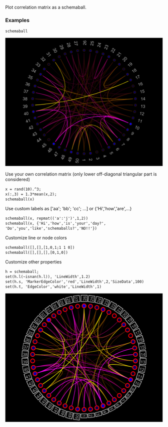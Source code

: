 Plot correlation matrix as a schemaball.

### Examples

    schemaball
    
![](https://github.com/okomarov/schemaball/blob/master/fig/ex01.png)

Use your own correlation matrix (only lower off-diagonal triangular part is considered)
```
x = rand(10).^3;
x(:,3) = 1.3*mean(x,2);
schemaball(x)
```

Use custom labels as ['aa'; 'bb'; 'cc'; ...] or {'Hi','how','are',...}
```
schemaball(x, repmat(('a':'j')',1,2))
schemaball(x, {'Hi','how','is','your','day?', 'Do','you','like','schemaballs?','NO!!'})
```

Customize line or node colors

    schemaball([],[],[1,0,1;1 1 0])
    schemaball([],[],[],[0,1,0])

Customize other properties
```
h = schemaball;
set(h.l(~isnan(h.l)), 'LineWidth',1.2)
set(h.s, 'MarkerEdgeColor','red','LineWidth',2,'SizeData',100)
set(h.t, 'EdgeColor','white','LineWidth',1)
```

![](https://github.com/okomarov/schemaball/blob/master/fig/ex07.png)

